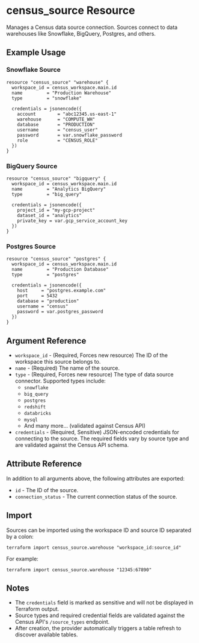 # census_source Resource

Manages a Census data source connection. Sources connect to data warehouses like Snowflake, BigQuery, Postgres, and others.

## Example Usage

### Snowflake Source

```hcl
resource "census_source" "warehouse" {
  workspace_id = census_workspace.main.id
  name         = "Production Warehouse"
  type         = "snowflake"

  credentials = jsonencode({
    account        = "abc12345.us-east-1"
    warehouse      = "COMPUTE_WH"
    database       = "PRODUCTION"
    username       = "census_user"
    password       = var.snowflake_password
    role           = "CENSUS_ROLE"
  })
}
```

### BigQuery Source

```hcl
resource "census_source" "bigquery" {
  workspace_id = census_workspace.main.id
  name         = "Analytics BigQuery"
  type         = "big_query"

  credentials = jsonencode({
    project_id = "my-gcp-project"
    dataset_id = "analytics"
    private_key = var.gcp_service_account_key
  })
}
```

### Postgres Source

```hcl
resource "census_source" "postgres" {
  workspace_id = census_workspace.main.id
  name         = "Production Database"
  type         = "postgres"

  credentials = jsonencode({
    host     = "postgres.example.com"
    port     = 5432
    database = "production"
    username = "census"
    password = var.postgres_password
  })
}
```

## Argument Reference

* `workspace_id` - (Required, Forces new resource) The ID of the workspace this source belongs to.
* `name` - (Required) The name of the source.
* `type` - (Required, Forces new resource) The type of data source connector. Supported types include:
  - `snowflake`
  - `big_query`
  - `postgres`
  - `redshift`
  - `databricks`
  - `mysql`
  - And many more... (validated against Census API)
* `credentials` - (Required, Sensitive) JSON-encoded credentials for connecting to the source. The required fields vary by source type and are validated against the Census API schema.

## Attribute Reference

In addition to all arguments above, the following attributes are exported:

* `id` - The ID of the source.
* `connection_status` - The current connection status of the source.

## Import

Sources can be imported using the workspace ID and source ID separated by a colon:

```shell
terraform import census_source.warehouse "workspace_id:source_id"
```

For example:

```shell
terraform import census_source.warehouse "12345:67890"
```

## Notes

* The `credentials` field is marked as sensitive and will not be displayed in Terraform output.
* Source types and required credential fields are validated against the Census API's `/source_types` endpoint.
* After creation, the provider automatically triggers a table refresh to discover available tables.